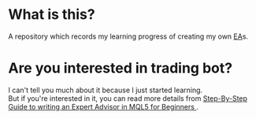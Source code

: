 # What is this?

A repository which records my learning progress of creating my own [EA](https://www.mql5.com/en/articles/mt5/expert_advisors)s.

# Are you interested in trading bot?

I can't tell you much about it because I just started learning.\
But if you're interested in it, you can read more details from [Step-By-Step Guide to writing an Expert Advisor in MQL5 for Beginners
](https://www.mql5.com/en/articles/100).
